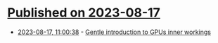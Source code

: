 # [Published on 2023-08-17](index.md)

* [2023-08-17, 11:00:38](https://lobste.rs/s/usishn/gentle_introduction_gpus_inner_workings) - [Gentle introduction to GPUs inner workings](https://vksegfault.github.io/posts/gentle-intro-gpu-inner-workings/)

